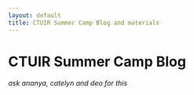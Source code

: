 ```yaml
---
layout: default
title: CTUIR Summer Camp Blog and materials 
---
```


# CTUIR Summer Camp Blog
*ask ananya, catelyn and deo for this*